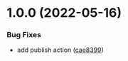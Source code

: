 # 1.0.0 (2022-05-16)


### Bug Fixes

* add publish action ([cae8399](https://github.com/bottom-sheet/types/commit/cae8399724d5558f3f84ce186032e38337bf588b))
